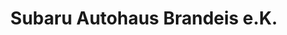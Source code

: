 ---
title: "Subaru Autohaus Brandeis e.K."
url: /bad-lobenstein/subaru-autohaus-brandeis-e-k/
shop: Autohaus
---